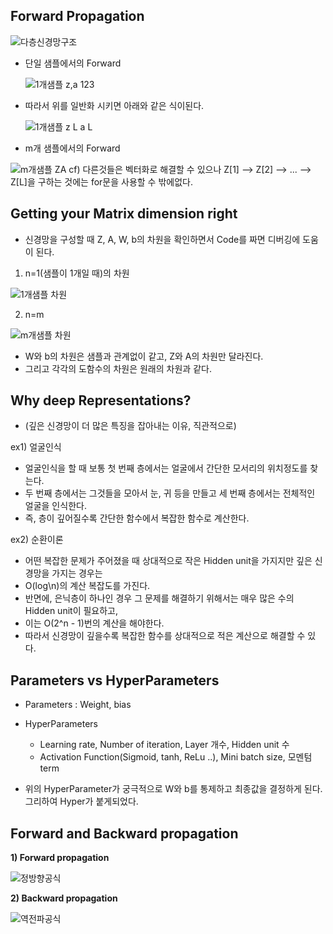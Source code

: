 ## Forward Propagation

![다층신경망구조](https://user-images.githubusercontent.com/46666862/71554876-4f159000-2a68-11ea-8709-04a024094715.jpeg)

- 단일 샘플에서의 Forward

	![1개샘플 z,a 123](https://user-images.githubusercontent.com/46666862/71554975-2b9f1500-2a69-11ea-8a86-23f987fc62a9.gif)

- 따라서 위를 일반화 시키면 아래와 같은 식이된다.  

	![1개샘플 z L a L](https://user-images.githubusercontent.com/46666862/71554974-2b9f1500-2a69-11ea-8ccc-ad9f8f9ec9f5.gif)
  
  
- m개 샘플에서의 Forward
  
  
![m개샘플 ZA](https://user-images.githubusercontent.com/46666862/71554972-2b9f1500-2a69-11ea-8410-49bc8b5dd7a8.gif)
cf) 다른것들은 벡터화로 해결할 수 있으나 Z[1] --> Z[2] --> ... --> Z[L]을 구하는 것에는 for문을 사용할 수 밖에없다.


  

## Getting your Matrix dimension right

- 신경망을 구성할 때 Z, A, W, b의 차원을 확인하면서 Code를 짜면 디버깅에 도움이 된다.

1) n=1(샘플이 1개일 때)의 차원  
  
![1개샘플 차원](https://user-images.githubusercontent.com/46666862/71555082-f693c200-2a6a-11ea-8004-08164bf67889.gif)

  
2) n=m    
  
![m개샘플 차원](https://user-images.githubusercontent.com/46666862/71555081-f5fb2b80-2a6a-11ea-8804-4208f247e9b1.gif)



- W와 b의 차원은 샘플과 관계없이 같고, Z와 A의 차원만 달라진다.  
- 그리고 각각의 도함수의 차원은 원래의 차원과 같다.



## Why deep Representations?  

- (깊은 신경망이 더 많은 특징을 잡아내는 이유, 직관적으로)


ex1) 얼굴인식  
- 얼굴인식을 할 때 보통 첫 번째 층에서는 얼굴에서 간단한 모서리의 위치정도를 찾는다.  
- 두 번째 층에서는 그것들을 모아서 눈, 귀 등을 만들고 세 번째 층에서는 전체적인 얼굴을 인식한다.  
- 즉, 층이 깊어질수록 간단한 함수에서 복잡한 함수로 계산한다.

ex2) 순환이론  
- 어떤 복잡한 문제가 주어졌을 때 상대적으로 작은 Hidden unit을 가지지만 깊은 신경망을 가지는 경우는  
- O(log\n)의 계산 복잡도를 가진다.  
- 반면에, 은닉층이 하나인 경우 그 문제를 해결하기 위해서는 매우 많은 수의 Hidden unit이 필요하고,  
- 이는 O(2^n - 1)번의 계산을 해야한다.  
- 따라서 신경망이 깊을수록 복잡한 함수를 상대적으로 적은 계산으로 해결할 수 있다.

  
  
## Parameters vs HyperParameters

- Parameters : Weight, bias

- HyperParameters
	- Learning rate, Number of iteration, Layer 개수, Hidden unit 수    
	- Activation Function(Sigmoid, tanh, ReLu ..), Mini batch size, 모멘텀 term  
	
- 위의 HyperParameter가 궁극적으로 W와 b를 통제하고 최종값을 결정하게 된다. 그리하여 Hyper가 붙게되었다.



## Forward and Backward propagation

**1) Forward propagation**  

![정방향공식](https://user-images.githubusercontent.com/46666862/71554879-4fae2680-2a68-11ea-8fe7-0cdfb2eb58e0.PNG)


**2) Backward propagation**  

![역전파공식](https://user-images.githubusercontent.com/46666862/71554878-4f159000-2a68-11ea-8fa1-f0e17e81d7c5.PNG)
